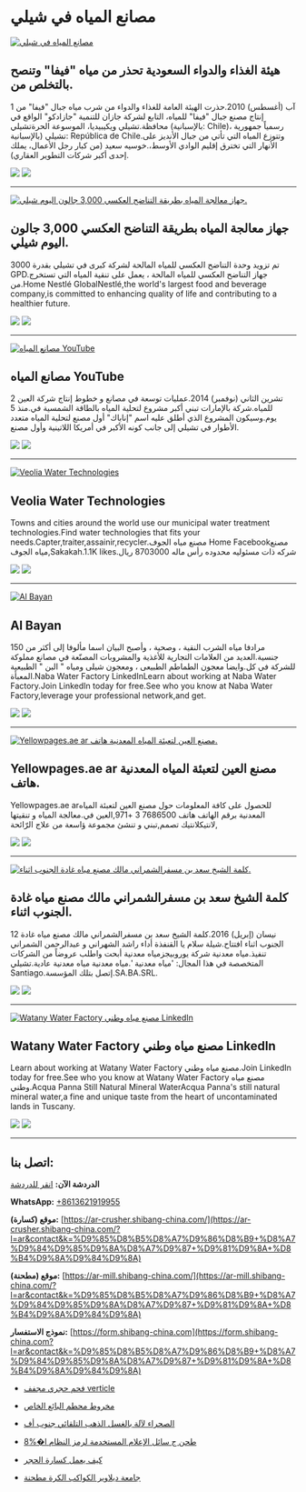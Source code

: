 # مصانع المياه في شيلي

<a href="https://swt.shibang-china.com/?l=ar&img&k=%D9%85%D8%B5%D8%A7%D9%86%D8%B9+%D8%A7%D9%84%D9%85%D9%8A%D8%A7%D9%87+%D9%81%D9%8A+%D8%B4%D9%8A%D9%84%D9%8A" target="_blank">![مصانع المياه في شيلي](http://static.shibang-china.com/all-800x300/475.jpg)</a>

## هيئة الغذاء والدواء السعودية تحذر من مياه &quot;فيفا&quot; وتنصح بالتخلص من.
1 آب (أغسطس) 2010.حذرت الهيئة العامة للغذاء والدواء من شرب مياه جبال &quot;فيفا&quot; من إنتاج مصنع جبال &quot;فيفا&quot; للمياه، التابع لشركة جازان للتنمية &quot;جازادكو&quot; الواقع في محافظة.تشيلي ويكيبيديا، الموسوعة الحرةتشيلي (بالإسبانية: Chile)، رسمياً جمهورية تشيلي (بالإسبانية: República de Chile.وتتوزع المياه التي تأتي من جبال الأنديز على الأنهار التي تخترق إقليم الوادي الأوسط،.خوسيه سعيد (من كبار رجل الأعمال، يملك إحدى أكبر شركات التطوير العقاري).


<a href="https://whatsapp.shibangsoft.com/WhatsApp.php" target="_blank" title="WhatsApp">![](http://static.shibang-china.com/icon/whatsapp.png)</a> <a href="https://swt.shibang-china.com/?l=ar&icon&k=%D9%85%D8%B5%D8%A7%D9%86%D8%B9+%D8%A7%D9%84%D9%85%D9%8A%D8%A7%D9%87+%D9%81%D9%8A+%D8%B4%D9%8A%D9%84%D9%8A" target="_blank">![](http://static.shibang-china.com/icon/chat-ar.png)</a>

---

<a href="https://swt.shibang-china.com/?l=ar&img&k=%D9%85%D8%B5%D8%A7%D9%86%D8%B9+%D8%A7%D9%84%D9%85%D9%8A%D8%A7%D9%87+%D9%81%D9%8A+%D8%B4%D9%8A%D9%84%D9%8A" target="_blank">![جهاز معالجة المياه بطريقة التناضح العكسي 3,000 جالون اليوم شيلي.](http://static.shibang-china.com/all-800x300/1167.jpg)</a>

## جهاز معالجة المياه بطريقة التناضح العكسي 3,000 جالون اليوم شيلي.
تم تزويد وحدة التناضح العكسي للمياه المالحة لشركة كبرى في تشيلي بقدرة 3000 GPD.جهاز التناضح العكسي للمياه المالحة ، يعمل على تنقية المياه التي تستخرج من.Home Nestlé GlobalNestlé,the world&#39;s largest food and beverage company,is committed to enhancing quality of life and contributing to a healthier future.


<a href="https://whatsapp.shibangsoft.com/WhatsApp.php" target="_blank" title="WhatsApp">![](http://static.shibang-china.com/icon/whatsapp.png)</a> <a href="https://swt.shibang-china.com/?l=ar&icon&k=%D9%85%D8%B5%D8%A7%D9%86%D8%B9+%D8%A7%D9%84%D9%85%D9%8A%D8%A7%D9%87+%D9%81%D9%8A+%D8%B4%D9%8A%D9%84%D9%8A" target="_blank">![](http://static.shibang-china.com/icon/chat-ar.png)</a>

---

<a href="https://swt.shibang-china.com/?l=ar&img&k=%D9%85%D8%B5%D8%A7%D9%86%D8%B9+%D8%A7%D9%84%D9%85%D9%8A%D8%A7%D9%87+%D9%81%D9%8A+%D8%B4%D9%8A%D9%84%D9%8A" target="_blank">![مصانع المياه YouTube](http://static.shibang-china.com/all-800x300/626.jpg)</a>

## مصانع المياه YouTube
2 تشرين الثاني (نوفمبر) 2014.عمليات توسعة في مصانع و خطوط إنتاج شركة العين للمياه.شركة بالإمارات تبني أكبر مشروع لتحلية المياه بالطاقة الشمسية في.منذ 5 يوم.وسيكون المشروع الذي أطلق عليه اسم "إناباك" أول مصنع لتحلية المياه متعدد الأطوار في تشيلي إلى جانب كونه الأكبر في أمريكا اللاتينية وأول مصنع.


<a href="https://whatsapp.shibangsoft.com/WhatsApp.php" target="_blank" title="WhatsApp">![](http://static.shibang-china.com/icon/whatsapp.png)</a> <a href="https://swt.shibang-china.com/?l=ar&icon&k=%D9%85%D8%B5%D8%A7%D9%86%D8%B9+%D8%A7%D9%84%D9%85%D9%8A%D8%A7%D9%87+%D9%81%D9%8A+%D8%B4%D9%8A%D9%84%D9%8A" target="_blank">![](http://static.shibang-china.com/icon/chat-ar.png)</a>

---

<a href="https://swt.shibang-china.com/?l=ar&img&k=%D9%85%D8%B5%D8%A7%D9%86%D8%B9+%D8%A7%D9%84%D9%85%D9%8A%D8%A7%D9%87+%D9%81%D9%8A+%D8%B4%D9%8A%D9%84%D9%8A" target="_blank">![Veolia Water Technologies](http://static.shibang-china.com/all-800x300/826.jpg)</a>

## Veolia Water Technologies
Towns and cities around the world use our municipal water treatment technologies.Find water technologies that fits your needs.Capter,traiter,assainir,recycler.مصنع مياه الجوف Home Facebookمصنع مياه الجوف,Sakakah.1.1K likes.شركه ذات مسئوليه محدوده رأس ماله 8703000 ريال‎


<a href="https://whatsapp.shibangsoft.com/WhatsApp.php" target="_blank" title="WhatsApp">![](http://static.shibang-china.com/icon/whatsapp.png)</a> <a href="https://swt.shibang-china.com/?l=ar&icon&k=%D9%85%D8%B5%D8%A7%D9%86%D8%B9+%D8%A7%D9%84%D9%85%D9%8A%D8%A7%D9%87+%D9%81%D9%8A+%D8%B4%D9%8A%D9%84%D9%8A" target="_blank">![](http://static.shibang-china.com/icon/chat-ar.png)</a>

---

<a href="https://swt.shibang-china.com/?l=ar&img&k=%D9%85%D8%B5%D8%A7%D9%86%D8%B9+%D8%A7%D9%84%D9%85%D9%8A%D8%A7%D9%87+%D9%81%D9%8A+%D8%B4%D9%8A%D9%84%D9%8A" target="_blank">![Al Bayan](http://static.shibang-china.com/all-800x300/282.jpg)</a>

## Al Bayan
مرادفا مياه الشرب النقية ، وصحية ، وأصبح البيان اسما مألوفا إلى أكثر من 150 جنسية.العديد من العلامات التجارية للأغذية والمشروبات المصنّعة في مصانع مملوكة للشركة في كل.وايضا معجون الطماطم الطبيعى ، ومعجون شيلى ومياه &quot; البن &quot; الطبيعية المعبأة.Naba Water Factory LinkedInLearn about working at Naba Water Factory.Join LinkedIn today for free.See who you know at Naba Water Factory,leverage your professional network,and get.


<a href="https://whatsapp.shibangsoft.com/WhatsApp.php" target="_blank" title="WhatsApp">![](http://static.shibang-china.com/icon/whatsapp.png)</a> <a href="https://swt.shibang-china.com/?l=ar&icon&k=%D9%85%D8%B5%D8%A7%D9%86%D8%B9+%D8%A7%D9%84%D9%85%D9%8A%D8%A7%D9%87+%D9%81%D9%8A+%D8%B4%D9%8A%D9%84%D9%8A" target="_blank">![](http://static.shibang-china.com/icon/chat-ar.png)</a>

---

<a href="https://swt.shibang-china.com/?l=ar&img&k=%D9%85%D8%B5%D8%A7%D9%86%D8%B9+%D8%A7%D9%84%D9%85%D9%8A%D8%A7%D9%87+%D9%81%D9%8A+%D8%B4%D9%8A%D9%84%D9%8A" target="_blank">![Yellowpages.ae ar مصنع العين لتعبئة المياه المعدنية هاتف.](http://static.shibang-china.com/all-800x300/907.jpg)</a>

## Yellowpages.ae ar مصنع العين لتعبئة المياه المعدنية هاتف.
Yellowpages.ae arللحصول على كافة المعلومات حول مصنع العين لتعبئة المياه المعدنية برقم الهاتف هاتف 7686500 3 +971,العين في.معالجة المياه و تنقيتها لانتيكلانتيك تصمم,تبني و تنشئ مجموعة ؤاسعة من علاج الرّائحة,


<a href="https://whatsapp.shibangsoft.com/WhatsApp.php" target="_blank" title="WhatsApp">![](http://static.shibang-china.com/icon/whatsapp.png)</a> <a href="https://swt.shibang-china.com/?l=ar&icon&k=%D9%85%D8%B5%D8%A7%D9%86%D8%B9+%D8%A7%D9%84%D9%85%D9%8A%D8%A7%D9%87+%D9%81%D9%8A+%D8%B4%D9%8A%D9%84%D9%8A" target="_blank">![](http://static.shibang-china.com/icon/chat-ar.png)</a>

---

<a href="https://swt.shibang-china.com/?l=ar&img&k=%D9%85%D8%B5%D8%A7%D9%86%D8%B9+%D8%A7%D9%84%D9%85%D9%8A%D8%A7%D9%87+%D9%81%D9%8A+%D8%B4%D9%8A%D9%84%D9%8A" target="_blank">![كلمة الشيخ سعد بن مسفرالشمراني مالك مصنع مياه غادة الجنوب اثناء.](http://static.shibang-china.com/all-800x300/462.jpg)</a>

## كلمة الشيخ سعد بن مسفرالشمراني مالك مصنع مياه غادة الجنوب اثناء.
12 نيسان (إبريل) 2016.كلمة الشيخ سعد بن مسفرالشمراني مالك مصنع مياه غادة الجنوب اثناء افتتاح.شيلة سلام يا القنفذة أداء راشد الشهراني و عبدالرحمن الشمراني تنفيذ.مياه معدنية شركة يوروبيجزمياه معدنية أبحت واطلب عروضاً من الشركات المتخصصة في هذا المجال: &#39;مياه معدنية &#39;.مياه معدنية مياه معدنية عادية.تشيلي Santiago.إتصل بتلك المؤسسة.SA.BA.SRL.


<a href="https://whatsapp.shibangsoft.com/WhatsApp.php" target="_blank" title="WhatsApp">![](http://static.shibang-china.com/icon/whatsapp.png)</a> <a href="https://swt.shibang-china.com/?l=ar&icon&k=%D9%85%D8%B5%D8%A7%D9%86%D8%B9+%D8%A7%D9%84%D9%85%D9%8A%D8%A7%D9%87+%D9%81%D9%8A+%D8%B4%D9%8A%D9%84%D9%8A" target="_blank">![](http://static.shibang-china.com/icon/chat-ar.png)</a>

---

<a href="https://swt.shibang-china.com/?l=ar&img&k=%D9%85%D8%B5%D8%A7%D9%86%D8%B9+%D8%A7%D9%84%D9%85%D9%8A%D8%A7%D9%87+%D9%81%D9%8A+%D8%B4%D9%8A%D9%84%D9%8A" target="_blank">![Watany Water Factory مصنع مياه وطني LinkedIn](http://static.shibang-china.com/all-800x300/889.jpg)</a>

## Watany Water Factory مصنع مياه وطني LinkedIn
Learn about working at Watany Water Factory مصنع مياه وطني.Join LinkedIn today for free.See who you know at Watany Water Factory مصنع مياه وطني.Acqua Panna Still Natural Mineral WaterAcqua Panna&#39;s still natural mineral water,a fine and unique taste from the heart of uncontaminated lands in Tuscany.


<a href="https://whatsapp.shibangsoft.com/WhatsApp.php" target="_blank" title="WhatsApp">![](http://static.shibang-china.com/icon/whatsapp.png)</a> <a href="https://swt.shibang-china.com/?l=ar&icon&k=%D9%85%D8%B5%D8%A7%D9%86%D8%B9+%D8%A7%D9%84%D9%85%D9%8A%D8%A7%D9%87+%D9%81%D9%8A+%D8%B4%D9%8A%D9%84%D9%8A" target="_blank">![](http://static.shibang-china.com/icon/chat-ar.png)</a>

---
## اتصل بنا:

**الدردشة الآن:** [انقر للدردشة](https://swt.shibang-china.com?l=ar&contact&k=%D9%85%D8%B5%D8%A7%D9%86%D8%B9+%D8%A7%D9%84%D9%85%D9%8A%D8%A7%D9%87+%D9%81%D9%8A+%D8%B4%D9%8A%D9%84%D9%8A)

**WhatsApp:**  [+8613621919955](https://whatsapp.shibangsoft.com/WhatsApp.php)

**موقع (كسارة):** [https://ar-crusher.shibang-china.com/](https://ar-crusher.shibang-china.com/?l=ar&contact&k=%D9%85%D8%B5%D8%A7%D9%86%D8%B9+%D8%A7%D9%84%D9%85%D9%8A%D8%A7%D9%87+%D9%81%D9%8A+%D8%B4%D9%8A%D9%84%D9%8A)

**موقع (مطحنة):** [https://ar-mill.shibang-china.com/](https://ar-mill.shibang-china.com/?l=ar&contact&k=%D9%85%D8%B5%D8%A7%D9%86%D8%B9+%D8%A7%D9%84%D9%85%D9%8A%D8%A7%D9%87+%D9%81%D9%8A+%D8%B4%D9%8A%D9%84%D9%8A)

**نموذج الاستفسار:** [https://form.shibang-china.com](https://form.shibang-china.com?l=ar&contact&k=%D9%85%D8%B5%D8%A7%D9%86%D8%B9+%D8%A7%D9%84%D9%85%D9%8A%D8%A7%D9%87+%D9%81%D9%8A+%D8%B4%D9%8A%D9%84%D9%8A)

* [فحم حجري مجفف verticle](../23/%D9%81%D8%AD%D9%85%20%D8%AD%D8%AC%D8%B1%D9%8A%20%D9%85%D8%AC%D9%81%D9%81%20verticle.md)

* [مخروط محطم البائع الخاص](../24/%D9%85%D8%AE%D8%B1%D9%88%D8%B7%20%D9%85%D8%AD%D8%B7%D9%85%20%D8%A7%D9%84%D8%A8%D8%A7%D8%A6%D8%B9%20%D8%A7%D9%84%D8%AE%D8%A7%D8%B5.md)

* [الصحراء لآلة بالغسل الذهب التلقائي جنوب أف](../25/%D8%A7%D9%84%D8%B5%D8%AD%D8%B1%D8%A7%D8%A1%20%D9%84%D8%A2%D9%84%D8%A9%20%D8%A8%D8%A7%D9%84%D8%BA%D8%B3%D9%84%20%D8%A7%D9%84%D8%B0%D9%87%D8%A8%20%D8%A7%D9%84%D8%AA%D9%84%D9%82%D8%A7%D8%A6%D9%8A%20%D8%AC%D9%86%D9%88%D8%A8%20%D8%A3%D9%81.md)

* [طحن ج سائل الإعلام المستخدمة لرمز النظام ا�%8](../24/%D8%B7%D8%AD%D9%86%20%D8%AC%20%D8%B3%D8%A7%D8%A6%D9%84%20%D8%A7%D9%84%D8%A5%D8%B9%D9%84%D8%A7%D9%85%20%D8%A7%D9%84%D9%85%D8%B3%D8%AA%D8%AE%D8%AF%D9%85%D8%A9%20%D9%84%D8%B1%D9%85%D8%B2%20%D8%A7%D9%84%D9%86%D8%B8%D8%A7%D9%85%20%D8%A7%EF%BF%BD%258.md)

* [كيف يعمل كسارة الحجر](../23/%D9%83%D9%8A%D9%81%20%D9%8A%D8%B9%D9%85%D9%84%20%D9%83%D8%B3%D8%A7%D8%B1%D8%A9%20%D8%A7%D9%84%D8%AD%D8%AC%D8%B1.md)

* [جامعة ديلاوير الكواكب الكرة مطحنة](../25/%D8%AC%D8%A7%D9%85%D8%B9%D8%A9%20%D8%AF%D9%8A%D9%84%D8%A7%D9%88%D9%8A%D8%B1%20%D8%A7%D9%84%D9%83%D9%88%D8%A7%D9%83%D8%A8%20%D8%A7%D9%84%D9%83%D8%B1%D8%A9%20%D9%85%D8%B7%D8%AD%D9%86%D8%A9.md)